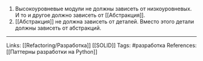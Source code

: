 1. Высокоуровневые модули не должны зависеть от низкоуровневых. И то и другое должно зависеть от [[Абстракция]].
2. [[Абстракция]] не должна зависеть от деталей. Вместо этого детали должны зависеть от абстракций. 
___
Links: [[Refactoring/Разработка]] [[SOLID]]
Tags: #разработка 
References: [[Паттерны разработки на Python]]